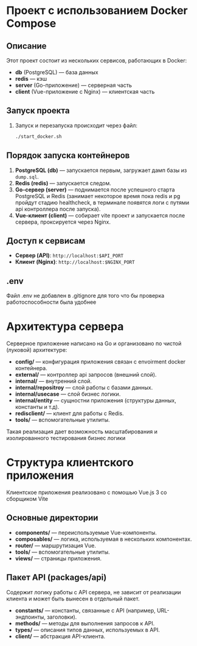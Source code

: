 # Проект с использованием Docker Compose

## Описание
Этот проект состоит из нескольких сервисов, работающих в Docker:
- **db** (PostgreSQL) — база данных
- **redis** — кэш
- **server** (Go-приложение) — серверная часть
- **client** (Vue-приложение с Nginx) — клиентская часть

## Запуск проекта

1. Запуск и перезапуска происходит через файл:
   ```sh
   ./start_docker.sh
   ```

## Порядок запуска контейнеров

1. **PostgreSQL (db)** — запускается первым, загружает дамп базы из `dump.sql`.
2. **Redis (redis)** — запускается следом.
3. **Go-сервер (server)** — поднимается после успешного старта PostgreSQL и Redis (занимает некоторое время пока redis и pg пройдут стадию healthcheck, в терминале появятся логи с путями api контроллера после запуска).
4. **Vue-клиент (client)** — собирает vite проект и запускается после сервера, проксируется через Nginx.

## Доступ к сервисам
- **Сервер (API)**: `http://localhost:$API_PORT`
- **Клиент (Nginx)**: `http://localhost:$NGINX_PORT`

## .env
Файл .env не добавлен в .gitignore для того что бы проверка работоспособности была удобнее


# Архитектура сервера

Серверное приложение написано на Go и организовано по чистой (луковой) архитектуре:
- **config/** — конфигурация приложения связан с envoirment docker контейнера.
- **external/** — контроллер api запросов (внешний слой).
- **internal/** — внутренний слой.
- **internal/repositroy** — слой работы с базами данных.
- **internal/usecase** — слой бизнес логики.
- **internal/entity** — сущностни приложения (структуры данных, константы и т.д).
- **redisclient/** — клиент для работы с Redis.
- **tools/** — вспомогательные утилиты.

Такая реализация дает возможность масштабирования и изолированного тестирования бизнес логики


# Структура клиентского приложения

Клиентское приложения реализовано с помошью Vue.js 3 со сборщиком Vite

## Основные директории

- **components/** — переиспользуемые Vue-компоненты.
- **composables/** — логика, используемая в нескольких компонентах.
- **router/** — маршрутизация Vue.
- **tools/** — вспомогательные утилиты.
- **views/** — страницы приложения.

## Пакет API (packages/api)

Содержит логику работы с API сервера, не зависит от реализации клиента и может быть вынесен в отдельный пакет.

- **constants/** — константы, связанные с API (например, URL-эндпоинты, заголовки).
- **methods/** — методы для выполнения запросов к API.
- **types/** — описания типов данных, используемых в API.
- **client/** — абстракция API-клиента.




